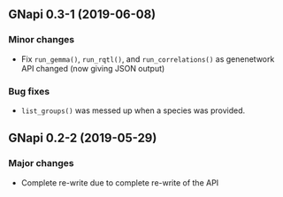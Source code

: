 ## GNapi 0.3-1 (2019-06-08)

### Minor changes

- Fix `run_gemma()`, `run_rqtl()`, and `run_correlations()` as
  genenetwork API changed (now giving JSON output)

### Bug fixes

- `list_groups()` was messed up when a species was provided.


## GNapi 0.2-2 (2019-05-29)

### Major changes

- Complete re-write due to complete re-write of the API
